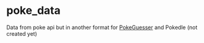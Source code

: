 # poke_data
Data from poke api but in another format for [PokeGuesser](https://pokeguesser.baduit.eu/) and Pokedle (not created yet)

